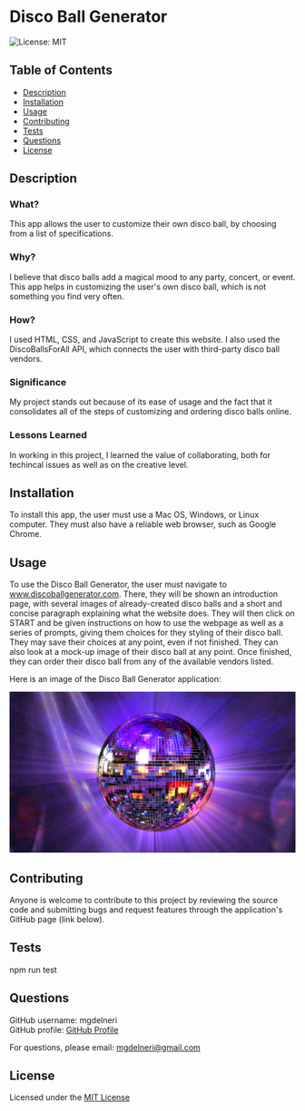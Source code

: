 # Disco Ball Generator

![License: MIT](https://img.shields.io/badge/License-MIT-yellow.svg)

## Table of Contents

* [Description](##Description)
* [Installation](##Installation)
* [Usage](##Usage)
* [Contributing](##Contributing)
* [Tests](##Tests)
* [Questions](##Questions)
* [License](##License)

## Description

### What?
This app allows the user to customize their own disco ball, by choosing from a list of specifications. 

### Why?
I believe that disco balls add a magical mood to any party, concert, or event. This app helps in customizing the user's own disco ball, which is not something you find very often. 

### How?
I used HTML, CSS, and JavaScript to create this website. I also used the DiscoBallsForAll API, which connects the user with third-party disco ball vendors. 

### Significance
My project stands out because of its ease of usage and the fact that it consolidates all of the steps of customizing and ordering disco balls online. 

### Lessons Learned
In working in this project, I learned the value of collaborating, both for techincal issues as well as on the creative level. 

## Installation
To install this app, the user must use a Mac OS, Windows, or Linux computer. They must also have a reliable web browser, such as Google Chrome. 

## Usage 
To use the Disco Ball Generator, the user must navigate to www.discoballgenerator.com. There, they will be shown an introduction page, with several images of already-created disco balls and a short and concise paragraph explaining what the website does. They will then click on START and be given instructions on how to use the webpage as well as a series of prompts, giving them choices for they styling of their disco ball. They may save their choices at any point, even if not finished. They can also look at a mock-up image of their disco ball at any point. Once finished, they can order their disco ball from any of the available vendors listed. 

Here is an image of the Disco Ball Generator application: 

![](../utils/disco-ball-generator.jpeg)

## Contributing
Anyone is welcome to contribute to this project by reviewing the source code and submitting bugs and request features through the application's GitHub page (link below). 

## Tests
npm run test

## Questions

GitHub username: mgdelneri  
GitHub profile: [GitHub Profile](https://github.com/mgdelneri)

For questions, please email: <mgdelneri@gmail.com>

## License

Licensed under the [MIT License](https://opensource.org/licenses/MIT)